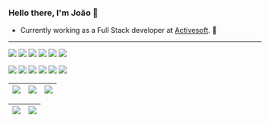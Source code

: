 ### Hello there, I'm João 👋
- Currently working as a Full Stack developer at [Activesoft](https://activesoft.com.br/). 🦾
---
<p float="left">
 <img src="https://img.shields.io/badge/Angular-DD0031?style=for-the-badge&logo=angular&logoColor=white">
 <img src="https://img.shields.io/badge/Django-44B78B?style=for-the-badge&logo=django&logoColor=white">
 <img src="https://img.shields.io/badge/Docker-2CA5E0?style=for-the-badge&logo=docker&logoColor=white">
 <img src="https://img.shields.io/badge/React-087ea9?style=for-the-badge&logo=react&logoColor=white">
 <img src="https://img.shields.io/badge/Flask-004b6b.svg?&style=for-the-badge&logo=flask&logoColor=white">
 <img src="https://img.shields.io/badge/MySQL-e97b00?style=for-the-badge&logo=mysql&logoColor=black">
 </p>
<p float="left">
 <img src="https://img.shields.io/badge/Nodejs-026e00?style=for-the-badge&logo=node.js&logoColor=white">
 <img src="https://img.shields.io/badge/Tailwind-0EA5E9?style=for-the-badge&logo=tailwind&logoColor=white">
 <img src="https://img.shields.io/badge/jira-0052CC?style=for-the-badge&logo=jira&logoColor=white">
 <img src="https://img.shields.io/badge/git-f14e32?style=for-the-badge&logo=git&logoColor=white">
 <img src="https://img.shields.io/badge/linux-000000?style=for-the-badge&logo=linux&logoColor=white">
 <img src="https://img.shields.io/badge/portainer-0BA5EC?style=for-the-badge&logo=portainer&logoColor=white">
</p>

| ![](http://github-profile-summary-cards.vercel.app/api/cards/stats?username=joapedu&theme=nord_dark) | ![](http://github-profile-summary-cards.vercel.app/api/cards/repos-per-language?username=joapedu&hide=Html&theme=nord_dark) | ![](http://github-profile-summary-cards.vercel.app/api/cards/most-commit-language?username=joapedu&theme=nord_dark) |
| :-: | :-: | :-: |

| ![](http://github-profile-summary-cards.vercel.app/api/cards/profile-details?username=joapedu&theme=nord_dark) | ![](https://github-readme-streak-stats.herokuapp.com/?user=joapedu&hide_border=true&date_format=M%20j%5B%2C%20Y%5D&background=2D3742&stroke=2D3742&ring=6bbbca&fire=6bbbca&currStreakNum=fff&sideNums=6bbbca&currStreakLabel=6bbbca&sideLabels=fff&dates=fff) |
| :-: | :-: |